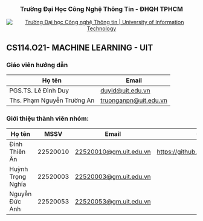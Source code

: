 
<h3 align="center" font-size= 14px;><b>Trường Đại Học Công Nghệ Thông Tin - ĐHQH TPHCM</b></h3>
<p align="center">
  <a href="https://www.uit.edu.vn/" title="Trường Đại học Công nghệ Thông tin" style="border: 5;">
    <img src="https://i.imgur.com/WmMnSRt.png" alt="Trường Đại học Công nghệ Thông tin | University of Information Technology">
  </a>
</p>



## **CS114.O21- MACHINE LEARNING - UIT**

### Giáo viên hướng dẫn

Họ tên | Email
--- | --- 
PGS.TS. Lê Đình Duy | duyld@uit.edu.vn
Ths. Phạm Nguyễn Trường An | truonganpn@uit.edu.vn


### Giới thiệu thành viên nhóm:
Họ tên | MSSV | Email | GitHub
--- | --- | -- | --
Đinh Thiên Ân | 22520010 | 22520010@gm.uit.edu.vn |https://github.com/dinhthienan33h
Huỳnh Trọng Nghĩa | 22520003 | 22520003@gm.uit.edu.vn
Nguyễn Đức Anh | 22520053 | 22520053@gm.uit.edu.vn
